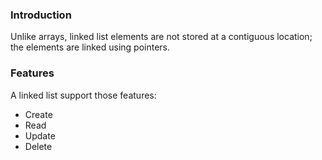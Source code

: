 ### Introduction

Unlike arrays, linked list elements are not stored at a contiguous location; the elements are linked using pointers.

### Features

A linked list support those features:

* Create
* Read
* Update
* Delete